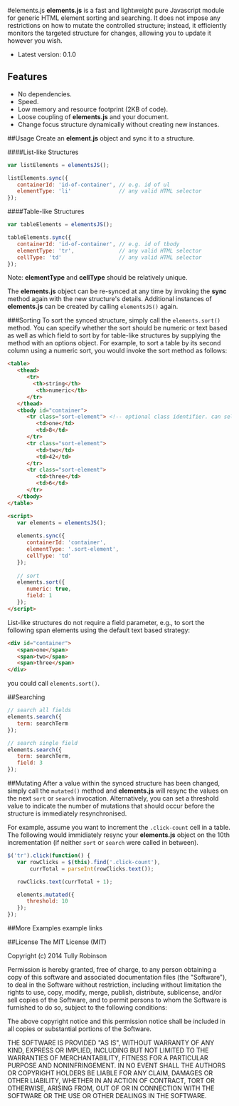 #elements.js
**elements.js** is a fast and lightweight pure Javascript module for generic HTML element sorting and searching. It does not impose any restrictions on how to mutate the controlled structure; instead, it efficiently monitors the targeted structure for changes, allowing you to update it however you wish.

* Latest version: 0.1.0

## Features
* No dependencies.
* Speed.
* Low memory and resource footprint (2KB of code).
* Loose coupling of **elements.js** and your document.
* Change focus structure dynamically without creating new instances.

##Usage
Create an **element.js** object and sync it to a structure.

####List-like Structures
```javascript
var listElements = elementsJS();

listElements.sync({
   containerId: 'id-of-container', // e.g. id of ul
   elementType: 'li'               // any valid HTML selector
});
```

####Table-like Structures
```javascript
var tableElements = elementsJS();

tableElements.sync({
   containerId: 'id-of-container', // e.g. id of tbody
   elementType: 'tr',              // any valid HTML selector
   cellType: 'td'                  // any valid HTML selector
});
```
Note: **elementType** and **cellType** should be relatively unique.

The **elements.js** object can be re-synced at any time by invoking the **sync** method again with the new structure's details. Additional instances of **elements.js** can be created by calling `elementsJS()` again.

###Sorting
To sort the synced structure, simply call the `elements.sort()` method. You can specify whether the sort should be numeric or text based as well as which field to sort by for table-like structures by supplying the method with an options object. For example, to sort a table by its second column using a numeric sort, you would invoke the sort method as follows:
```html
<table>
   <thead>
      <tr>
        <th>string</th>
         <th>numeric</th>
      </tr>
   </thead>
   <tbody id="container">
      <tr class="sort-element"> <!-- optional class identifier. can select on tr if preffered -->
         <td>one</td>
         <td>8</td>
      </tr>
      <tr class="sort-element">
         <td>two</td>
         <td>42</td>
      </tr>
      <tr class="sort-element">
         <td>three</td>
         <td>6</td>
      </tr>
   </tbody>
</table>

<script>
   var elements = elementsJS();
    
   elements.sync({
      containerId: 'container',
      elementType: '.sort-element',
      cellType: 'td'
   });
   
   // sort
   elements.sort({
      numeric: true,
      field: 1
   });
</script>
```
List-like structures do not require a field parameter, e.g., to sort the following span elements using the default text based strategy:
```html
<div id="container">
   <span>one</span>
   <span>two</span>
   <span>three</span>
</div>
```
you could call `elements.sort()`.

##Searching

```javascript
// search all fields
elements.search({
   term: searchTerm
});

// search single field
elements.search({
   term: searchTerm,
   field: 3
});
```

##Mutating
After a value within the synced structure has been changed, simply call the `mutated()` method and **elements.js** will resync the values on the next `sort` or `search` invocation. Alternatively, you can set a threshold value to indicate the number of mutations that should occur before the structure is immediately resynchronised.

For example, assume you want to increment the `.click-count` cell in a table. The following would immidiately resync your **elements.js** object on the 10th incrementation (if neither `sort` or `search` were called in between).

```javascript
$('tr').click(function() {
   var rowClicks = $(this).find('.click-count'),
       currTotal = parseInt(rowClicks.text());

   rowClicks.text(currTotal + 1);

   elements.mutated({
      threshold: 10
   });
});
```

##More Examples
example links

##License
The MIT License (MIT)

Copyright (c) 2014 Tully Robinson

Permission is hereby granted, free of charge, to any person obtaining a copy
of this software and associated documentation files (the "Software"), to deal
in the Software without restriction, including without limitation the rights
to use, copy, modify, merge, publish, distribute, sublicense, and/or sell
copies of the Software, and to permit persons to whom the Software is
furnished to do so, subject to the following conditions:

The above copyright notice and this permission notice shall be included in all
copies or substantial portions of the Software.

THE SOFTWARE IS PROVIDED "AS IS", WITHOUT WARRANTY OF ANY KIND, EXPRESS OR
IMPLIED, INCLUDING BUT NOT LIMITED TO THE WARRANTIES OF MERCHANTABILITY,
FITNESS FOR A PARTICULAR PURPOSE AND NONINFRINGEMENT. IN NO EVENT SHALL THE
AUTHORS OR COPYRIGHT HOLDERS BE LIABLE FOR ANY CLAIM, DAMAGES OR OTHER
LIABILITY, WHETHER IN AN ACTION OF CONTRACT, TORT OR OTHERWISE, ARISING FROM,
OUT OF OR IN CONNECTION WITH THE SOFTWARE OR THE USE OR OTHER DEALINGS IN THE
SOFTWARE.
